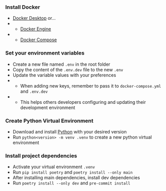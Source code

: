 ### Install Docker
- [Docker Desktop](https://www.docker.com/products/docker-desktop/) or...
- - [Docker Engine](https://docs.docker.com/engine/install/)
- - [Docker Compose](https://docs.docker.com/compose/install/)

### Set your environment variables
- Create a new file named `.env` in the root folder
- Copy the content of the `.env.dev` file to the new `.env`
- Update the variable values with your preferences
- - When adding new keys, remember to pass it to `docker-compose.yml` and `.env.dev`
- - This helps others developers configuring and updating their development environment

### Create Python Virtual Environment
- Download and install [Python](https://www.python.org/downloads/) with your desired version
- Run `python<version> -m venv .venv` to create a new python virtual environment

### Install project dependencies
- Activate your virtual environment `.venv`
- Run `pip install poetry` and `poetry install --only main`
- After installing main dependencies, install dev dependencies
- Run `poetry install --only dev` and `pre-commit install`
